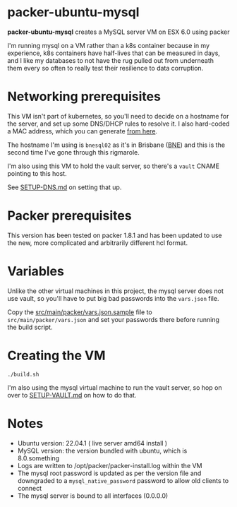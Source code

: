 
# packer-ubuntu-mysql

**packer-ubuntu-mysql**  creates a MySQL server VM on ESX 6.0 using packer  

I'm running mysql on a VM rather than a k8s container because in my experience, k8s containers have half-lives that can be measured in days,
and I like my databases to not have the rug pulled out from underneath them every so often to really test their resilience to 
data corruption.

# Networking prerequisites

This VM isn't part of kubernetes, so you'll need to decide on a hostname for the server, and set up some DNS/DHCP rules to resolve it. 
I also hard-coded a MAC address, which you can generate [from here](https://dnschecker.org/mac-address-generator.php).

The hostname I'm using is `bnesql02` as it's in Brisbane ([BNE](https://www.iata.org/en/publications/directories/code-search/?airport.search=bne)) and this is the second time I've gone through this rigmarole.

I'm also using this VM to hold the vault server, so there's a `vault` CNAME pointing to this host.

See [SETUP-DNS.md](../setup/SETUP-DNS.md) on setting that up.

# Packer prerequisites

This version has been tested on packer 1.8.1 and has been updated to use the new, more complicated and arbitrarily different hcl format.

# Variables

Unlike the other virtual machines in this project, the mysql server does not use vault, so you'll have to put big bad passwords into the `vars.json` 
file.

Copy the [src/main/packer/vars.json.sample](src/main/packer/vars.json.sample) file to `src/main/packer/vars.json` and set your passwords there
before running the build script.

# Creating the VM 

```
./build.sh
```

I'm also using the mysql virtual machine to run the vault server, so hop on over to [SETUP-VAULT.md](../setup/SETUP-VAULT.md) on how to do that.


# Notes

* Ubuntu version: 22.04.1 ( live server amd64 install )
* MySQL version: the version bundled with ubuntu, which is 8.0.something
* Logs are written to /opt/packer/packer-install.log within the VM
* The mysql root password is updated as per the version file and downgraded to a `mysql_native_password` password to allow old clients to connect
* The mysql server is bound to all interfaces (0.0.0.0)

